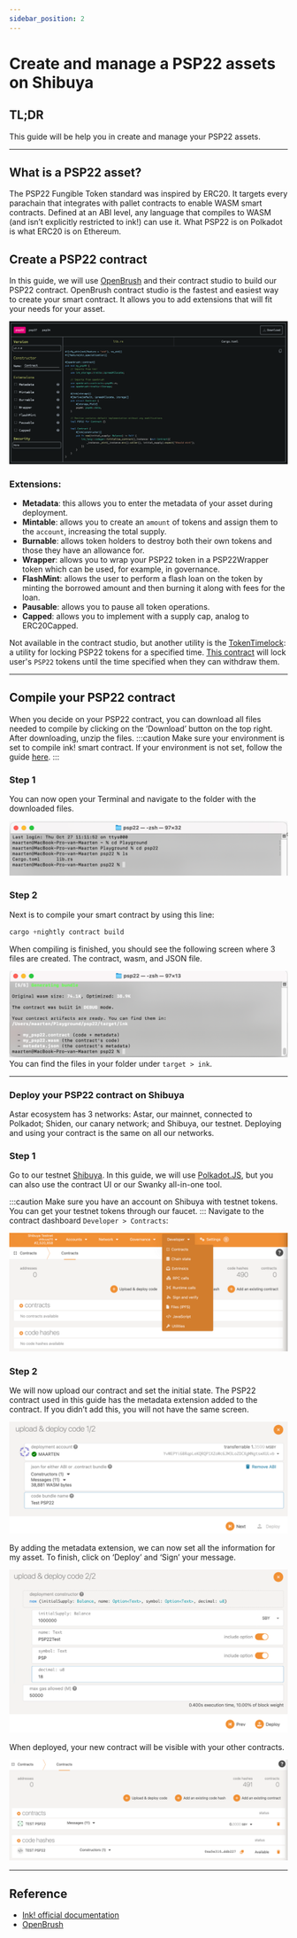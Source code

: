 ```yaml
---
sidebar_position: 2
---
```


# Create and manage a PSP22 assets on Shibuya

## TL;DR

This guide will be help you in create and manage your PSP22 assets.

---

## What is a PSP22 asset?

The PSP22 Fungible Token standard was inspired by ERC20. It targets every parachain that integrates with pallet contracts to enable WASM smart contracts. Defined at an ABI level, any language that compiles to WASM (and isn’t explicitly restricted to ink!) can use it. What PSP22 is on Polkadot is what ERC20 is on Ethereum.

## Create a PSP22 contract

In this guide, we will use [OpenBrush](https://openbrush.io/) and their contract studio to build our PSP22 contract. OpenBrush contract studio is the fastest and easiest way to create your smart contract. It allows you to add extensions that will fit your needs for your asset.

![01](img/01.png)

### Extensions:

- **Metadata**: this allows you to enter the metadata of your asset during deployment.
- **Mintable**: allows you to create an `amount` of tokens and assign them to the `account`, increasing the total supply.
- **Burnable**: allows token holders to destroy both their own tokens and those they have an allowance for.
- **Wrapper**: allows you to wrap your PSP22 token in a PSP22Wrapper token which can be used, for example, in governance.
- **FlashMint**: allows the user to perform a flash loan on the token by minting the borrowed amount and then burning it along with fees for the loan.
- **Pausable**: allows you to pause all token operations.
- **Capped**: allows you to implement with a supply cap, analog to ERC20Capped.

Not available in the contract studio, but another utility is the [TokenTimelock](https://docs.openbrush.io/smart-contracts/psp22/utils/token-timelock): a utility for locking PSP22 tokens for a specified time. [This contract](https://docs.openbrush.io/smart-contracts/psp22/utils/token-timelock) will lock user's `PSP22` tokens until the time specified when they can withdraw them.

---

## Compile your PSP22 contract

When you decide on your PSP22 contract, you can download all files needed to compile by clicking on the ‘Download’ button on the top right. After downloading, unzip the files.
:::caution
Make sure your environment is set to compile ink! smart contract. If your environment is not set, follow the guide [here](https://docs.astar.network/docs/build/environment/ink_environment#ink-environment-setup).
:::

### Step 1

You can now open your Terminal and navigate to the folder with the downloaded files.

![02](img/02.png)

### Step 2

Next is to compile your smart contract by using this line:

```rust
cargo +nightly contract build
```

When compiling is finished, you should see the following screen where 3 files are created. The contract, wasm, and JSON file.

![03](img/03.png)
You can find the files in your folder under `target > ink`.

---

### Deploy your PSP22 contract on Shibuya

Astar ecosystem has 3 networks: Astar, our mainnet, connected to Polkadot; Shiden, our canary network; and Shibuya, our testnet. Deploying and using your contract is the same on all our networks.

### Step 1

Go to our testnet [Shibuya](https://polkadot.js.org/apps/?rpc=wss%3A%2F%2Frpc.shibuya.astar.network#/accounts). In this guide, we will use [Polkadot.JS](https://polkadot.js.org/apps/?rpc=wss%3A%2F%2Frpc.shibuya.astar.network#/accounts), but you can also use the contract UI or our Swanky all-in-one tool.

:::caution
Make sure you have an account on Shibuya with testnet tokens. You can get your testnet tokens through our faucet.
:::
Navigate to the contract dashboard `Developer > Contracts`:

![04](img/04.png)

### Step 2

We will now upload our contract and set the initial state. The PSP22 contract used in this guide has the metadata extension added to the contract. If you didn’t add this, you will not have the same screen.

![05](img/05.png)

By adding the metadata extension, we can now set all the information for my asset. To finish, click on ‘Deploy’ and ‘Sign’ your message.

![06](img/06.png)

When deployed, your new contract will be visible with your other contracts.

![07](img/07.png)

---

## Reference

- [Ink! official documentation](https://use.ink/)
- [OpenBrush](https://openbrush.io/)
